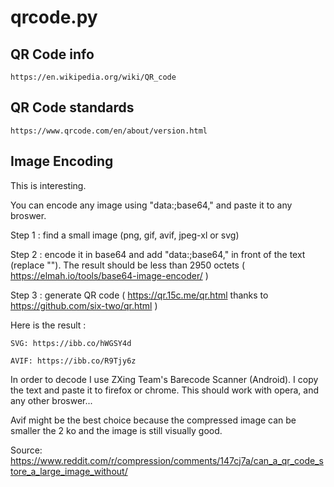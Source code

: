 
# qrcode.py

## QR Code info

`https://en.wikipedia.org/wiki/QR_code`

## QR Code standards

`https://www.qrcode.com/en/about/version.html`

## Image Encoding

This is interesting.

You can encode any image using "data:<mime-type>;base64,<base64>" and paste it to any broswer.

Step 1 : find a small image (png, gif, avif, jpeg-xl or svg)

Step 2 : encode it in base64 and add "data:<mime-type>;base64," in front of the text (replace "<mime-type>"). The result should be less than 2950 octets ( https://elmah.io/tools/base64-image-encoder/ )

Step 3 : generate QR code ( https://qr.15c.me/qr.html thanks to https://github.com/six-two/qr.html )

Here is the result :

    SVG: https://ibb.co/hWGSY4d ​

    AVIF: https://ibb.co/R9Tjy6z

In order to decode I use ZXing Team's Barecode Scanner (Android). I copy the text and paste it to firefox or chrome. This should work with opera, and any other broswer...

Avif might be the best choice because the compressed image can be smaller the 2 ko and the image is still visually good.

Source: https://www.reddit.com/r/compression/comments/147cj7a/can_a_qr_code_store_a_large_image_without/